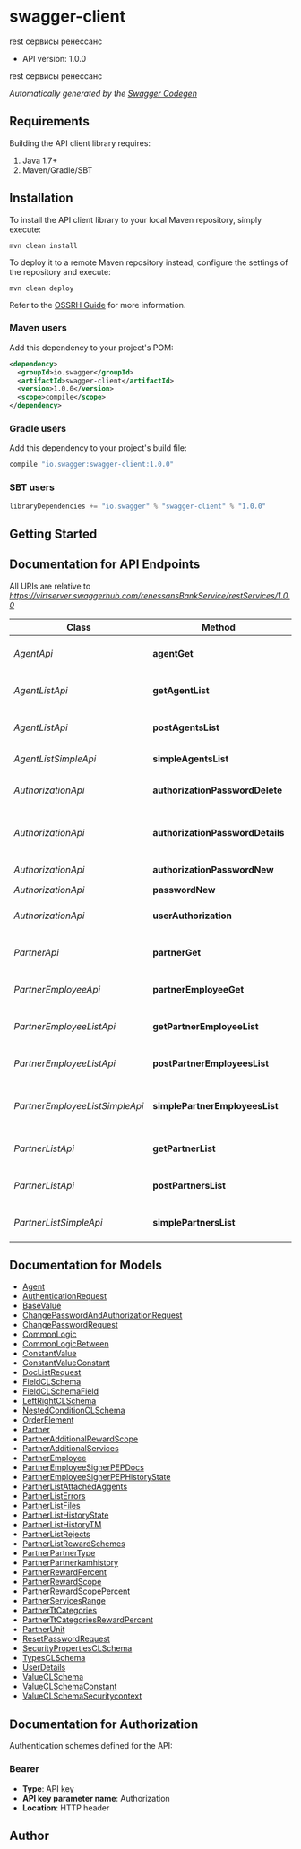 # swagger-client

rest сервисы ренессанс
- API version: 1.0.0

rest сервисы ренессанс


*Automatically generated by the [Swagger Codegen](https://github.com/swagger-api/swagger-codegen)*

## Requirements

Building the API client library requires:
1. Java 1.7+
2. Maven/Gradle/SBT

## Installation

To install the API client library to your local Maven repository, simply execute:

```shell
mvn clean install
```

To deploy it to a remote Maven repository instead, configure the settings of the repository and execute:

```shell
mvn clean deploy
```

Refer to the [OSSRH Guide](http://central.sonatype.org/pages/ossrh-guide.html) for more information.

### Maven users

Add this dependency to your project's POM:

```xml
<dependency>
  <groupId>io.swagger</groupId>
  <artifactId>swagger-client</artifactId>
  <version>1.0.0</version>
  <scope>compile</scope>
</dependency>
```

### Gradle users

Add this dependency to your project's build file:

```groovy
compile "io.swagger:swagger-client:1.0.0"
```

### SBT users

```scala
libraryDependencies += "io.swagger" % "swagger-client" % "1.0.0"
```

## Getting Started

## Documentation for API Endpoints

All URIs are relative to *https://virtserver.swaggerhub.com/renessansBankService/restServices/1.0.0*

Class | Method | HTTP request | Description
------------ | ------------- | ------------- | -------------
*AgentApi* | **agentGet** | **GET** /rest-api/agents/{id} | получение документа по гуиду
*AgentListApi* | **getAgentList** | **GET** /rest-api/list/agent/{queryId} | получение списка документов
*AgentListApi* | **postAgentsList** | **POST** /rest-api/list/agent | сохранение параметров фильтрации
*AgentListSimpleApi* | **simpleAgentsList** | **GET** /rest-api/simple/list/agent | получение списка агентов
*AuthorizationApi* | **authorizationPasswordDelete** | **DELETE** /rest-api/auth/user/password | сброс пароля авторизованного пользователя
*AuthorizationApi* | **authorizationPasswordDetails** | **GET** /rest-api/auth/user/details | получение информации о текущем пользователе
*AuthorizationApi* | **authorizationPasswordNew** | **POST** /rest-api/auth/user/authorization/password/new | авторизация и смена пароля
*AuthorizationApi* | **passwordNew** | **POST** /rest-api/auth/user/password/new | смена пароля
*AuthorizationApi* | **userAuthorization** | **POST** /rest-api/auth/authorization | авторизация пользователя в системе
*PartnerApi* | **partnerGet** | **GET** /rest-api/partners/{id} | получение документа по гуиду
*PartnerEmployeeApi* | **partnerEmployeeGet** | **GET** /rest-api/partnerEmployees/{id} | получение документа по гуиду
*PartnerEmployeeListApi* | **getPartnerEmployeeList** | **GET** /rest-api/list/partnerEmployee/{queryId} | получение списка документов
*PartnerEmployeeListApi* | **postPartnerEmployeesList** | **POST** /rest-api/list/partnerEmployee | сохранение параметров фильтрации
*PartnerEmployeeListSimpleApi* | **simplePartnerEmployeesList** | **GET** /rest-api/simple/list/partnerEmployee | получение списка сотрудников партнера
*PartnerListApi* | **getPartnerList** | **GET** /rest-api/list/partner/{queryId} | получение списка документов
*PartnerListApi* | **postPartnersList** | **POST** /rest-api/list/partner | сохранение параметров фильтрации
*PartnerListSimpleApi* | **simplePartnersList** | **GET** /rest-api/simple/list/partner | получение списка партнеров


## Documentation for Models

 - [Agent](Agent.md)
 - [AuthenticationRequest](AuthenticationRequest.md)
 - [BaseValue](BaseValue.md)
 - [ChangePasswordAndAuthorizationRequest](ChangePasswordAndAuthorizationRequest.md)
 - [ChangePasswordRequest](ChangePasswordRequest.md)
 - [CommonLogic](CommonLogic.md)
 - [CommonLogicBetween](CommonLogicBetween.md)
 - [ConstantValue](ConstantValue.md)
 - [ConstantValueConstant](ConstantValueConstant.md)
 - [DocListRequest](DocListRequest.md)
 - [FieldCLSchema](FieldCLSchema.md)
 - [FieldCLSchemaField](FieldCLSchemaField.md)
 - [LeftRightCLSchema](LeftRightCLSchema.md)
 - [NestedConditionCLSchema](NestedConditionCLSchema.md)
 - [OrderElement](OrderElement.md)
 - [Partner](Partner.md)
 - [PartnerAdditionalRewardScope](PartnerAdditionalRewardScope.md)
 - [PartnerAdditionalServices](PartnerAdditionalServices.md)
 - [PartnerEmployee](PartnerEmployee.md)
 - [PartnerEmployeeSignerPEPDocs](PartnerEmployeeSignerPEPDocs.md)
 - [PartnerEmployeeSignerPEPHistoryState](PartnerEmployeeSignerPEPHistoryState.md)
 - [PartnerListAttachedAggents](PartnerListAttachedAggents.md)
 - [PartnerListErrors](PartnerListErrors.md)
 - [PartnerListFiles](PartnerListFiles.md)
 - [PartnerListHistoryState](PartnerListHistoryState.md)
 - [PartnerListHistoryTM](PartnerListHistoryTM.md)
 - [PartnerListRejects](PartnerListRejects.md)
 - [PartnerListRewardSchemes](PartnerListRewardSchemes.md)
 - [PartnerPartnerType](PartnerPartnerType.md)
 - [PartnerPartnerkamhistory](PartnerPartnerkamhistory.md)
 - [PartnerRewardPercent](PartnerRewardPercent.md)
 - [PartnerRewardScope](PartnerRewardScope.md)
 - [PartnerRewardScopePercent](PartnerRewardScopePercent.md)
 - [PartnerServicesRange](PartnerServicesRange.md)
 - [PartnerTtCategories](PartnerTtCategories.md)
 - [PartnerTtCategoriesRewardPercent](PartnerTtCategoriesRewardPercent.md)
 - [PartnerUnit](PartnerUnit.md)
 - [ResetPasswordRequest](ResetPasswordRequest.md)
 - [SecurityPropertiesCLSchema](SecurityPropertiesCLSchema.md)
 - [TypesCLSchema](TypesCLSchema.md)
 - [UserDetails](UserDetails.md)
 - [ValueCLSchema](ValueCLSchema.md)
 - [ValueCLSchemaConstant](ValueCLSchemaConstant.md)
 - [ValueCLSchemaSecuritycontext](ValueCLSchemaSecuritycontext.md)


## Documentation for Authorization

Authentication schemes defined for the API:
### Bearer

- **Type**: API key
- **API key parameter name**: Authorization
- **Location**: HTTP header


## Author


